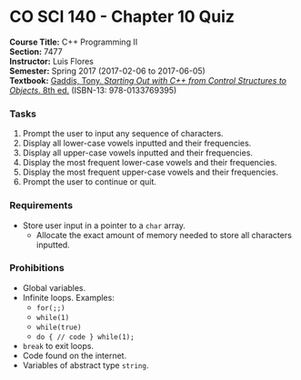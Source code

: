 # CO SCI 140 - Chapter 10 Quiz
**Course Title:** C++ Programming II<br/>
**Section:** 7477<br/>
**Instructor:** Luis Flores<br/>
**Semester:** Spring 2017 (2017-02-06 to 2017-06-05)<br/>
**Textbook:** [Gaddis, Tony. _Starting Out with C++ from Control Structures to Objects_. 8th ed.](https://www.pearsonhighered.com/program/Gaddis-Starting-Out-with-C-from-Control-Structures-to-Objects-plus-My-Programming-Lab-with-Pearson-e-Text-Access-Card-Package-8th-Edition/PGM112149.html) (ISBN-13: 978-0133769395)

### Tasks
1. Prompt the user to input any sequence of characters.
2. Display all lower-case vowels inputted and their frequencies.
3. Display all upper-case vowels inputted and their frequencies.
4. Display the most frequent lower-case vowels and their frequencies.
5. Display the most frequent upper-case vowels and their frequencies.
6. Prompt the user to continue or quit.

### Requirements
* Store user input in a pointer to a `char` array.
    * Allocate the exact amount of memory needed to store all characters inputted.

### Prohibitions
* Global variables.
* Infinite loops. Examples:
    * `for(;;)`
    * `while(1)`
    * `while(true)`
    * `do { // code } while(1);`
* `break` to exit loops.
* Code found on the internet.
* Variables of abstract type `string`.
